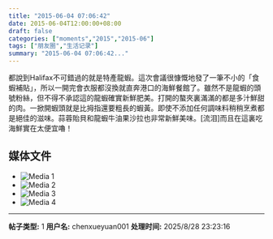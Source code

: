 ```yaml
---
title: "2015-06-04 07:06:42"
date: 2015-06-04T12:00:00+08:00
draft: false
categories: ["moments","2015","2015-06"]
tags: ["朋友圈","生活记录"]
summary: "2015-06-04 07:06:42..."
---
```


都說到Halifax不可錯過的就是特產龍蝦。這次會議很慷慨地發了一筆不小的「食蝦補貼」，所以一開完會衣服都沒換就直奔港口的海鮮餐館了。雖然不是龍蝦的頭號粉絲，但不得不承認這的龍蝦確實新鮮肥美。打開的螯夾裏滿滿的都是多汁鮮甜的肉。一掀開蝦頭就是比拇指還要粗長的蝦黃。即使不添加任何調味料稍稍烹煮都是絕佳的滋味。蒜蓉貽貝和龍蝦牛油果沙拉也非常新鮮美味。[流泪]而且在這裏吃海鮮實在太便宜嚕！

## 媒体文件

- ![Media 1](/Moments/photos/2015-06-04/201506040706420.jpg)
- ![Media 2](/Moments/photos/2015-06-04/201506040706421.jpg)
- ![Media 3](/Moments/photos/2015-06-04/201506040706422.jpg)
- ![Media 4](/Moments/photos/2015-06-04/201506040706423.jpg)

---

**帖子类型:** 1
**用户名:** chenxueyuan001
**处理时间:** 2025/8/28 23:23:16